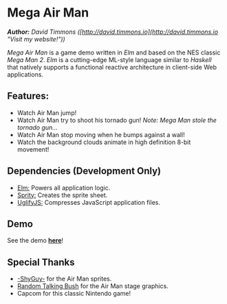 Mega Air Man
====================
_**Author:** David Timmons ([http://david.timmons.io](http://david.timmons.io "Visit my website!"))_

_Mega Air Man_ is a game demo written in _Elm_ and based on the NES classic _Mega Man 2_. _Elm_ is a cutting-edge ML-style language similar to _Haskell_ that natively supports a functional reactive architecture in client-side Web applications.

## Features:

* Watch Air Man jump!
* Watch Air Man try to shoot his tornado gun! _Note: Mega Man stole the tornado gun..._
* Watch Air Man stop moving when he bumps against a wall!
* Watch the background clouds animate in high definition 8-bit movement!

## Dependencies (Development Only)

* [Elm:](http://elm-lang.org/ "See the Elm website.") Powers all application logic.
* [Sprity:](https://github.com/sprity/sprity "See the Sprity repo.") Creates the sprite sheet.
* [UglifyJS:](http://lisperator.net/uglifyjs/ "See the UglifyJS website.") Compresses JavaScript application files.

## Demo

See the demo [**here**](http://mega-air-man.timmons.io "Play the Mega Air Man demo.")!

## Special Thanks

* [-ShyGuy-](http://www.spriters-resource.com/submitter/-ShyGuy-/ "See -ShyGuy-'s projects.'") for the Air Man sprites.
* [Random Talking Bush](http://spritedatabase.net/contributor/396 "See Random Talking Bush's projects.'") for the Air Man stage graphics.
* Capcom for this classic Nintendo game!
